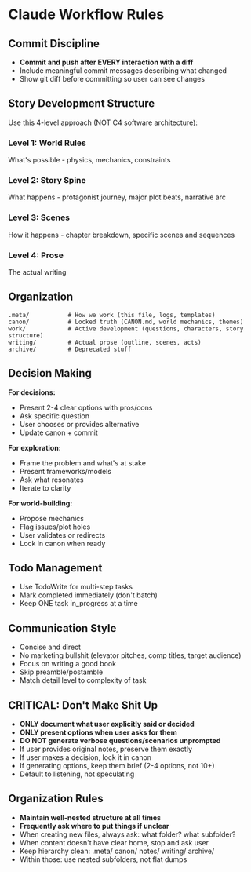 # Claude Workflow Rules

## Commit Discipline
- **Commit and push after EVERY interaction with a diff**
- Include meaningful commit messages describing what changed
- Show git diff before committing so user can see changes

## Story Development Structure

Use this 4-level approach (NOT C4 software architecture):

### Level 1: World Rules
What's possible - physics, mechanics, constraints

### Level 2: Story Spine
What happens - protagonist journey, major plot beats, narrative arc

### Level 3: Scenes
How it happens - chapter breakdown, specific scenes and sequences

### Level 4: Prose
The actual writing

## Organization

```
.meta/           # How we work (this file, logs, templates)
canon/           # Locked truth (CANON.md, world mechanics, themes)
work/            # Active development (questions, characters, story structure)
writing/         # Actual prose (outline, scenes, acts)
archive/         # Deprecated stuff
```

## Decision Making

**For decisions:**
- Present 2-4 clear options with pros/cons
- Ask specific question
- User chooses or provides alternative
- Update canon + commit

**For exploration:**
- Frame the problem and what's at stake
- Present frameworks/models
- Ask what resonates
- Iterate to clarity

**For world-building:**
- Propose mechanics
- Flag issues/plot holes
- User validates or redirects
- Lock in canon when ready

## Todo Management
- Use TodoWrite for multi-step tasks
- Mark completed immediately (don't batch)
- Keep ONE task in_progress at a time

## Communication Style
- Concise and direct
- No marketing bullshit (elevator pitches, comp titles, target audience)
- Focus on writing a good book
- Skip preamble/postamble
- Match detail level to complexity of task

## CRITICAL: Don't Make Shit Up
- **ONLY document what user explicitly said or decided**
- **ONLY present options when user asks for them**
- **DO NOT generate verbose questions/scenarios unprompted**
- If user provides original notes, preserve them exactly
- If user makes a decision, lock it in canon
- If generating options, keep them brief (2-4 options, not 10+)
- Default to listening, not speculating

## Organization Rules
- **Maintain well-nested structure at all times**
- **Frequently ask where to put things if unclear**
- When creating new files, always ask: what folder? what subfolder?
- When content doesn't have clear home, stop and ask user
- Keep hierarchy clean: .meta/ canon/ notes/ writing/ archive/
- Within those: use nested subfolders, not flat dumps
